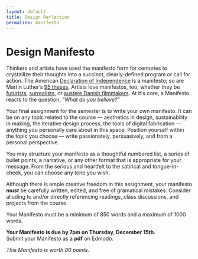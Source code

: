 ```yaml
---
layout: default
title: Design Reflection
permalink: manifesto
---
```


# Design Manifesto

Thinkers and artists have used the manifesto form for centuries to crystallize their thoughts into a succinct, clearly-defined program or call for action. The American [Declaration of Independence](https://en.wikipedia.org/wiki/United_States_Declaration_of_Independence) is a manifesto; so are Martin Luther’s [95 theses](https://en.wikipedia.org/wiki/Ninety-five_Theses). Artists love manifestos, too, whether they be [futurists](https://en.wikipedia.org/wiki/Manifesto_of_Futurism), [surrealists](https://en.wikipedia.org/wiki/Surrealist_Manifesto), or [austere Danish filmmakers](https://en.wikipedia.org/wiki/Dogme_95). At it's core, a Manifesto reacts to the question, *"What do you believe?"*  

Your final assignment for the semester is to write your own manifesto. It can be on any topic related to the course — aesthetics in design, sustainability in making, the iterative design process, the tools of digital fabrication — anything you personally care about in this space. Position yourself within the topic you choose — write passionately, persuasively, and from a personal perspective.

You may structure your manifesto as a thoughtful numbered list, a series of bullet points, a narrative, or any other format that is appropriate for your message. From the serious and heartfelt to the satirical and tongue-in-cheek, you can choose any tone you wish.

Although there is ample creative freedom in this assignment, your manifesto ***must*** be carefully written, edited, and free of gramatical mistakes. Consider alluding to and/or directly referencing readings, class discussions, and projects from the course. 

Your Manifesto must be a minimum of 850 words and a maximum of 1000 words. 

**Your Manifesto is due by 7pm on Thursday, December 15th.** 
<br>Submit your Manifesto as a **pdf** on Edmodo. 

*This Manifesto is worth 80 points.*